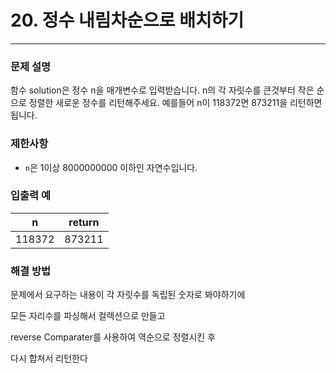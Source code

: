 # 20. 정수 내림차순으로 배치하기

-- -- 

### 문제 설명

함수 solution은 정수 n을 매개변수로 입력받습니다. n의 각 자릿수를 큰것부터 작은 순으로 정렬한 새로운 정수를 리턴해주세요. 예를들어 n이 118372면 873211을 리턴하면 됩니다.

### 제한사항

* `n`은 1이상 8000000000 이하인 자연수입니다.

### 입출력 예

| n       | return |
|---------|--------|
| 118372	 | 873211 |

### 해결 방법

문제에서 요구하는 내용이 각 자릿수를 독립된 숫자로 봐야하기에

모든 자리수를 파싱해서 컬렉션으로 만들고

reverse Comparater를 사용하여 역순으로 정렬시킨 후

다시 합쳐서 리턴한다
